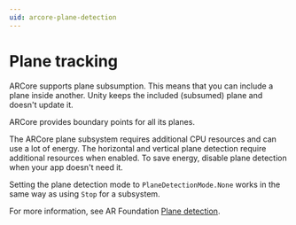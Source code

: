 ```yaml
---
uid: arcore-plane-detection
---
```

# Plane tracking

ARCore supports plane subsumption. This means that you can include a plane inside another. Unity keeps the included (subsumed) plane and doesn't update it.

ARCore provides boundary points for all its planes.

The ARCore plane subsystem requires additional CPU resources and can use a lot of energy. The horizontal and vertical plane detection require additional resources when enabled. To save energy, disable plane detection when your app doesn't need it.

Setting the plane detection mode to `PlaneDetectionMode.None` works in the same way as using `Stop` for a subsystem.

For more information, see AR Foundation [Plane detection](xref:arfoundation-plane-detection).
